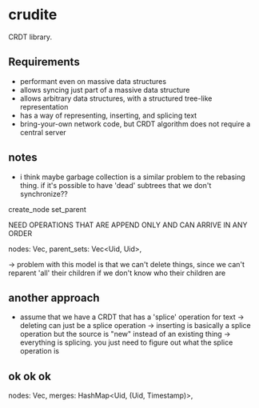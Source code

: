 # crudite

CRDT library.

## Requirements

- performant even on massive data structures
- allows syncing just part of a massive data structure
- allows arbitrary data structures, with a structured tree-like representation
- has a way of representing, inserting, and splicing text
- bring-your-own network code, but CRDT algorithm does not require a central server

## notes

- i think maybe garbage collection is a similar problem to the rebasing thing. if it's possible to have 'dead' subtrees that we don't synchronize??

create_node
set_parent


NEED OPERATIONS THAT ARE APPEND ONLY AND CAN ARRIVE IN ANY ORDER

nodes: Vec<Uid>,
parent_sets: Vec<Uid, Uid>,

-> problem with this model is that we can't delete things, since we can't reparent 'all' their children if we don't know who their children are

## another approach

- assume that we have a CRDT that has a 'splice' operation for text
  -> deleting can just be a splice operation
  -> inserting is basically a splice operation but the source is "new" instead of an existing thing
  -> everything is splicing. you just need to figure out what the splice operation is


## ok ok ok

nodes: Vec<Uid>,
merges: HashMap<Uid, (Uid, Timestamp)>,